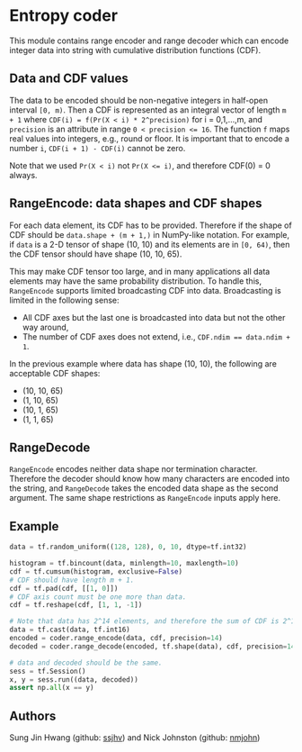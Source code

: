 # Entropy coder

This module contains range encoder and range decoder which can encode integer
data into string with cumulative distribution functions (CDF).

## Data and CDF values

The data to be encoded should be non-negative integers in half-open interval
`[0, m)`. Then a CDF is represented as an integral vector of length `m + 1`
where `CDF(i) = f(Pr(X < i) * 2^precision)` for i = 0,1,...,m, and `precision`
is an attribute in range `0 < precision <= 16`. The function `f` maps real
values into integers, e.g., round or floor. It is important that to encode a
number `i`, `CDF(i + 1) - CDF(i)` cannot be zero.

Note that we used `Pr(X < i)` not `Pr(X <= i)`, and therefore CDF(0) = 0 always.

## RangeEncode: data shapes and CDF shapes

For each data element, its CDF has to be provided. Therefore if the shape of CDF
should be `data.shape + (m + 1,)` in NumPy-like notation. For example, if `data`
is a 2-D tensor of shape (10, 10) and its elements are in `[0, 64)`, then the
CDF tensor should have shape (10, 10, 65).

This may make CDF tensor too large, and in many applications all data elements
may have the same probability distribution. To handle this, `RangeEncode`
supports limited broadcasting CDF into data. Broadcasting is limited in the
following sense:

- All CDF axes but the last one is broadcasted into data but not the other way
  around,
- The number of CDF axes does not extend, i.e., `CDF.ndim == data.ndim + 1`.

In the previous example where data has shape (10, 10), the following are
acceptable CDF shapes:

- (10, 10, 65)
- (1, 10, 65)
- (10, 1, 65)
- (1, 1, 65)

## RangeDecode

`RangeEncode` encodes neither data shape nor termination character. Therefore
the decoder should know how many characters are encoded into the string, and
`RangeDecode` takes the encoded data shape as the second argument. The same
shape restrictions as `RangeEncode` inputs apply here.

## Example

```python
data = tf.random_uniform((128, 128), 0, 10, dtype=tf.int32)

histogram = tf.bincount(data, minlength=10, maxlength=10)
cdf = tf.cumsum(histogram, exclusive=False)
# CDF should have length m + 1.
cdf = tf.pad(cdf, [[1, 0]])
# CDF axis count must be one more than data.
cdf = tf.reshape(cdf, [1, 1, -1])

# Note that data has 2^14 elements, and therefore the sum of CDF is 2^14.
data = tf.cast(data, tf.int16)
encoded = coder.range_encode(data, cdf, precision=14)
decoded = coder.range_decode(encoded, tf.shape(data), cdf, precision=14)

# data and decoded should be the same.
sess = tf.Session()
x, y = sess.run((data, decoded))
assert np.all(x == y)
```

## Authors
Sung Jin Hwang (github: [ssjhv](https://github.com/ssjhv)) and Nick Johnston
(github: [nmjohn](https://github.com/nmjohn))
